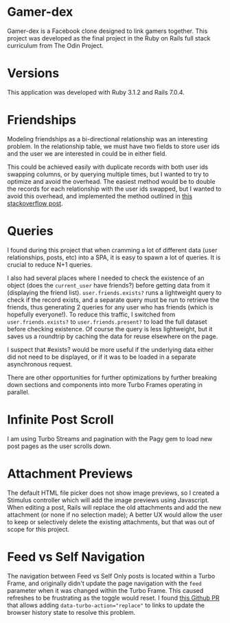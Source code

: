 # Gamer-dex

Gamer-dex is a Facebook clone designed to link gamers together. This project was developed as the final project in the Ruby on Rails full stack curriculum from The Odin Project.

# Versions

This application was developed with Ruby 3.1.2 and Rails 7.0.4.

# Friendships

Modeling friendships as a bi-directional relationship was an interesting problem. In the relationship table, we must have two fields to store user ids and the user we are interested in could be in either field.

This could be achieved easily with duplicate records with both user ids swapping columns, or by querying multiple times, but I wanted to try to optimize and avoid the overhead.
The easiest method would be to double the records for each relationship with the user ids swapped, but I wanted to avoid this overhead, and implemented the method outlined in [this stackoverflow post](https://stackoverflow.com/questions/37244283/how-to-model-a-mutual-friendship-in-rails/61904089#61904089).

# Queries

I found during this project that when cramming a lot of different data (user relationships, posts, etc) into a SPA, it is easy to spawn a lot of queries. It is crucial to reduce N+1 queries.

I also had several places where I needed to check the existence of an object (does the `current_user` have friends?) before getting data from it (displaying the friend list). `user.friends.exists?` runs a lightweight query to check if the record exists, and a separate query must be run to retrieve the friends, thus generating 2 queries for any user who has friends (which is hopefully everyone!). To reduce this traffic, I switched from `user.friends.exists?` to `user.friends.present?` to load the full dataset before checking existence. Of course the query is less lightweight, but it saves us a roundtrip by caching the data for reuse elsewhere on the page.

I suspect that #exists? would be more useful if the underlying data either did not need to be displayed, or if it was to be loaded in a separate asynchronous request.

There are other opportunities for further optimizations by further breaking down sections and components into more Turbo Frames operating in parallel.

# Infinite Post Scroll

I am using Turbo Streams and pagination with the Pagy gem to load new post pages as the user scrolls down.

# Attachment Previews

The default HTML file picker does not show image previews, so I created a Stimulus controller which will add the image previews using Javascript.
When editing a post, Rails will replace the old attachments and add the new attachment (or none if no selection made); A better UX would allow the user to keep or selectively delete the existing attachments, but that was out of scope for this project.

# Feed vs Self Navigation

The navigation between Feed vs Self Only posts is located within a Turbo Frame, and originally didn't update the page navigation with the `feed` parameter when it was changed within the Turbo Frame. This caused refreshes to be frustrating as the toggle would reset. I found [this Github PR](https://github.com/hotwired/turbo/pull/398) that allows adding `data-turbo-action="replace"` to links to update the browser history state to resolve this problem.
